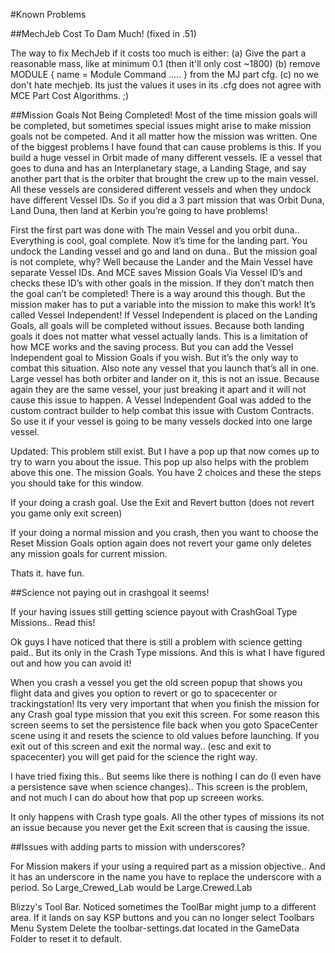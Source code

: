 #Known Problems

##MechJeb Cost To Dam Much! (fixed in .51)

The way to fix MechJeb if it costs too much is either:
(a) Give the part a reasonable mass, like at minimum 0.1 (then it'll only cost ~1800)
(b) remove MODULE { name = Module Command ..... } from the MJ part cfg.
(c) no we don't hate mechjeb. Its just the values it uses in its .cfg does not agree with MCE Part Cost Algorithms. ;)


##Mission Goals Not Being Completed!
Most of the time mission goals will be completed, but sometimes special issues might arise to make mission goals not be competed.  And it all matter how the mission was written.  One of the biggest problems I have found that can cause problems is this.
If you build a huge vessel in Orbit made of many different vessels.  IE a vessel that goes to duna and has an Interplanetary stage, a Landing Stage, and say another part that is the orbiter that brought the crew up to the main vessel.  All these vessels are considered different vessels and when they undock have different Vessel IDs.  So if you did a 3 part mission that was Orbit Duna, Land Duna, then land at Kerbin you’re going to have problems!

First the first part was done with The main Vessel and you orbit duna.. Everything is cool, goal complete.  Now it’s time for the landing part.  You undock the Landing vessel and go and land on duna.. But the mission goal is not complete, why?  Well because the Lander and the Main Vessel have separate Vessel IDs.  And MCE saves Mission Goals Via Vessel ID’s and checks these ID’s with other goals in the mission. If they don’t match then the goal can’t be completed!  There is a way around this though. But the mission maker has to put a variable into the mission to make this work!  It’s called Vessel Independent!  If Vessel Independent is placed on the Landing Goals, all goals will be completed without issues. Because both landing goals it does not matter what vessel actually lands.
This is a limitation of how MCE works and the saving process.  But you can add the Vessel Independent goal to Mission Goals if you wish.  But it’s the only way to combat this situation.
Also note any vessel that you launch that’s all in one.  Large vessel has both orbiter and lander on it, this is not an issue.  Because again they are the same vessel, your just breaking it apart and it will not cause this issue to happen.
A Vessel Independent Goal was added to the custom contract builder to help combat this issue with Custom Contracts. So use it if your vessel is going to be many vessels docked into one large vessel.

Updated: This problem still exist. But I have a pop up that now comes up to try to warn you about the issue.  This pop up also helps with the problem above this one. The mission Goals. You have 2 choices and these the steps you should take for this window.

If your doing a crash goal.  Use the Exit and Revert button (does not revert you game only exit screen)

If your doing a normal mission and you crash, then you want to choose the Reset Mission Goals option again does not revert your game only deletes any mission goals for current mission.

Thats it. have fun.


##Science not paying out in crashgoal it seems!

If your having issues still getting science payout with CrashGoal Type Missions.. Read this!

Ok guys I have noticed that there is still a problem with science getting paid.. But its only in the Crash Type missions. And this is what I have figured out and how you can avoid it!

When you crash a vessel you get the old screen popup that shows you flight data and gives you option to revert or go to spacecenter or trackingstation! Its very very important that when you finish the mission for any Crash goal type mission that you exit this screen. For some reason this screen seems to set the persistence file back when you goto SpaceCenter scene using it and resets the science to old values before launching. If you exit out of this screen and exit the normal way.. (esc and exit to spacecenter) you will get paid for the science the right way.

I have tried fixing this.. But seems like there is nothing I can do (I even have a persistence save when science changes).. This screen is the problem, and not much I can do about how that pop up screeen works. 

It only happens with Crash type goals. All the other types of missions its not an issue because you never get the Exit screen that is causing the issue.

##Issues with adding parts to mission with underscores?

For Mission makers if your using a required part as a mission objective.. And it has an underscore in the name you have to replace the underscore with a period. So Large_Crewed_Lab would be Large.Crewed.Lab

Blizzy's Tool Bar. Noticed sometimes the ToolBar might jump to a different area. If it lands on say KSP buttons and you can no longer select Toolbars Menu System Delete the toolbar-settings.dat located in the GameData Folder to reset it to default.
